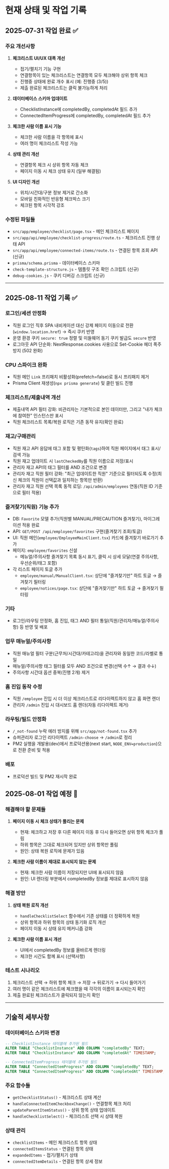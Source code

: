 # 현재 상태 및 작업 기록

## 2025-07-31 작업 완료 ✅

### 주요 개선사항
1. **체크리스트 UI/UX 대폭 개선**
   - 접기/펼치기 기능 구현
   - 연결항목이 있는 체크리스트는 연결항목 모두 체크해야 상위 항목 체크
   - 진행중 상태에 완료 개수 표시 (예: 진행중 (3/5))
   - 제출 완료된 체크리스트는 클릭 불가능하게 처리

2. **데이터베이스 스키마 업데이트**
   - ChecklistInstance에 completedBy, completedAt 필드 추가
   - ConnectedItemProgress에 completedBy, completedAt 필드 추가

3. **체크한 사람 이름 표시 기능**
   - 체크한 사람 이름을 각 항목에 표시
   - 여러 명이 체크리스트 작성 가능

4. **상태 관리 개선**
   - 연결항목 체크 시 상위 항목 자동 체크
   - 페이지 이동 시 체크 상태 유지 (일부 해결됨)

5. **UI 디자인 개선**
   - 위치/시간대/구분 정보 제거로 간소화
   - 모바일 친화적인 반응형 체크박스 크기
   - 체크된 항목 시각적 강조

### 수정된 파일들
- `src/app/employee/checklist/page.tsx` - 메인 체크리스트 페이지
- `src/app/api/employee/checklist-progress/route.ts` - 체크리스트 진행 상태 API
- `src/app/api/employee/connected-items/route.ts` - 연결된 항목 조회 API (신규)
- `prisma/schema.prisma` - 데이터베이스 스키마
- `check-template-structure.js` - 템플릿 구조 확인 스크립트 (신규)
- `debug-cookies.js` - 쿠키 디버깅 스크립트 (신규)

---

## 2025-08-11 작업 기록 ✅

### 로그인/세션 안정화
- 직원 로그인 직후 SPA 내비게이션 대신 강제 페이지 이동으로 전환 (`window.location.href`) → 즉시 쿠키 반영
- 운영 환경 쿠키 `secure: true` 정렬 및 미들웨어 동기 쿠키 발급도 `secure` 반영
- 로그아웃 API 단순화: NextResponse.cookies 사용으로 Set-Cookie 헤더 폭주 방지 (502 완화)

### CPU 스파이크 완화
- 직원 메인 `Link` 프리패치 비활성화(prefetch=false)로 동시 프리패치 제거
- Prisma Client 재생성(`npx prisma generate`) 및 클린 빌드 진행

### 체크리스트/제출내역 개선
- 제출내역 API 필터 강화: 비관리자는 기본적으로 본인 데이터만, 그리고 "내가 체크에 참여한" 인스턴스만 표시
- 직원 체크리스트 목록/복원 로직은 기존 동작 유지(확인 완료)

### 재고/구매관리
- 직원 재고 API 응답에 태그 포함 및 평탄화(`tags`)하여 직원 페이지에서 태그 표시/검색 가능
- 직원 재고 업데이트 시 `lastCheckedBy`를 직원 이름으로 저장/표시
- 관리자 재고 API의 태그 필터를 AND 조건으로 변경
 - 관리자 재고 직원 필터 강화: "최근 업데이트한 직원" 기준으로 필터되도록 수정(최신 체크의 직원이 선택값과 일치하는 항목만 반환)
 - 관리자 재고 직원 선택 목록 동적 로딩: `/api/admin/employees` 연동(직원 ID 기준으로 필터 적용)

### 즐겨찾기(직원) 기능 추가
- DB: `Favorite` 모델 추가(직원별 MANUAL/PRECAUTION 즐겨찾기), 마이그레이션 적용 완료
- API: `GET/POST /api/employee/favorites` 구현(즐겨찾기 조회/토글)
- UI: 직원 메인(`employee/EmployeeMainClient.tsx`) 카드에 즐겨찾기 바로가기 추가
- 페이지: `employee/favorites` 신설
  - 메뉴얼/주의사항 즐겨찾기 목록 동시 표기, 클릭 시 상세 모달(연결 주의사항, 우선순위/태그 포함)
- 각 리스트 페이지 토글 추가
  - `employee/manual/ManualClient.tsx`: 상단에 "즐겨찾기만" 하트 토글 → 즐겨찾기 필터링
  - `employee/notices/page.tsx`: 상단에 "즐겨찾기만" 하트 토글 → 즐겨찾기 필터링

### 기타
- 로그인/라우팅 안정화, 홈 진입, 태그 AND 필터 통일(직원/관리자/매뉴얼/주의사항) 등 반영 및 배포

### 업무 매뉴얼/주의사항
- 직원 매뉴얼 필터 구분(근무처/시간대/카테고리)을 관리자와 동일한 코드/라벨로 통일
- 매뉴얼/주의사항 태그 필터를 모두 AND 조건으로 변경(선택 수↑ → 결과 수↓)
- 주의사항 시간대 옵션 중복(진행 2개) 제거

### 홈 진입 동작 수정
- 직원 `/employee` 진입 시 더 이상 체크리스트로 리다이렉트하지 않고 홈 화면 렌더
- 관리자 `/admin` 진입 시 대시보드 홈 렌더(자동 리다이렉트 제거)

### 라우팅/빌드 안정화
- `/_not-found` 누락 에러 방지를 위해 `src/app/not-found.tsx` 추가
- 슈퍼관리자 로그인 리다이렉트 `/admin-choose` → `/admin`로 정리
- PM2 실행을 개발용(dev)에서 프로덕션용(next start, `NODE_ENV=production`)으로 전환 준비 및 적용

### 배포
- 프로덕션 빌드 및 PM2 재시작 완료

## 2025-08-01 작업 예정 🔄

### 해결해야 할 문제들
1. **페이지 이동 시 체크 상태가 풀리는 문제**
   - 현재: 체크하고 저장 후 다른 페이지 이동 후 다시 들어오면 상위 항목 체크가 풀림
   - 하위 항목은 그대로 체크되어 있지만 상위 항목만 풀림
   - 원인: 상태 복원 로직에 문제가 있음

2. **체크한 사람 이름이 제대로 표시되지 않는 문제**
   - 현재: 체크한 사람 이름이 저장되지만 UI에 표시되지 않음
   - 원인: UI 렌더링 부분에서 completedBy 정보를 제대로 표시하지 않음

### 해결 방안
1. **상태 복원 로직 개선**
   - `handleChecklistSelect` 함수에서 기존 상태를 더 정확하게 복원
   - 상위 항목과 하위 항목의 상태 동기화 로직 개선
   - 페이지 이동 시 상태 유지 메커니즘 강화

2. **체크한 사람 이름 표시 개선**
   - UI에서 completedBy 정보를 올바르게 렌더링
   - 체크한 시간도 함께 표시 (선택사항)

### 테스트 시나리오
1. 체크리스트 선택 → 하위 항목 체크 → 저장 → 뒤로가기 → 다시 들어가기
2. 여러 명이 같은 체크리스트에 체크했을 때 각각의 이름이 표시되는지 확인
3. 제출 완료된 체크리스트가 클릭되지 않는지 확인

---

## 기술적 세부사항

### 데이터베이스 스키마 변경
```sql
-- ChecklistInstance 테이블에 추가된 필드
ALTER TABLE "ChecklistInstance" ADD COLUMN "completedBy" TEXT;
ALTER TABLE "ChecklistInstance" ADD COLUMN "completedAt" TIMESTAMP;

-- ConnectedItemProgress 테이블에 추가된 필드
ALTER TABLE "ConnectedItemProgress" ADD COLUMN "completedBy" TEXT;
ALTER TABLE "ConnectedItemProgress" ADD COLUMN "completedAt" TIMESTAMP;
```

### 주요 함수들
- `getChecklistStatus()` - 체크리스트 상태 계산
- `handleConnectedItemCheckboxChange()` - 연결항목 체크 처리
- `updateParentItemStatus()` - 상위 항목 상태 업데이트
- `handleChecklistSelect()` - 체크리스트 선택 시 상태 복원

### 상태 관리
- `checklistItems` - 메인 체크리스트 항목 상태
- `connectedItemsStatus` - 연결된 항목 상태
- `expandedItems` - 접기/펼치기 상태
- `connectedItemDetails` - 연결된 항목 상세 정보 
